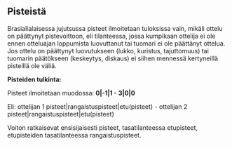 ## Pisteistä

 Brasialialaisessa jujutsussa pisteet ilmoitetaan tuloksissa vain, mikäli ottelu on päättynyt pistevoittoon, eli tilanteessa, jossa kumpikaan ottelija ei ole ennen otteluajan loppumista luovuttanut tai tuomari ei ole päättänyt ottelua. Jos ottelu on päättynyt luovutukseen (lukko, kuristus, tajuttomuus) tai tuomarin päätökseen (keskeytys, diskaus) ei siihen mennessä kertyneillä pisteillä ole väliä.

**Pisteiden tulkinta:**

 Pisteet ilmoitetaan muodossa: **0|-1|1 - 3|0|0**

Eli: ottelijan 1 pisteet|rangaistuspisteet|etu(pisteet) - ottelijan 2 pisteet|rangaistuspisteet|etu(pisteet)

Voiton ratkaisevat ensisijaisesti pisteet, tasatilanteessa etupisteet, etupisteiden tasatilanteessa rangaistuspisteet.